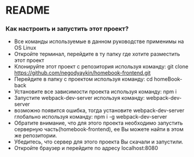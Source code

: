 # README #


### Как настроить и запустить этот проект? ###

* Все команды используемые в данном руководстве применимы на OS Linux
* Откройте терминал, перейдите в ту папку где хотите разместить этот проект 
* Клонируйте этот проект с репозитория используя команду: git clone https://github.com/negodyaykin/homebook-frontend.git
* Перейдите в папку с проектом используя команду: cd homeBook-back 
* Установите все зависимости проекта используя команду: npm i
* Запустите webpack-dev-server используя команду: webpack-dev-server 
*    возможно появится ошибка, тогда установите webpack-dev-server глобально используя команду: npm i -g webpack-dev-server
* Обратите внимание, что для этого проекта необходимо запустить серверную часть(homebook-frontend), ее Вы можете найти в этом же репозитории.
* Убедитесь, что сервер для этого проекта Вы скачали и запустили.
* Откройте браузер и перейдите по адресу localhost:8080

